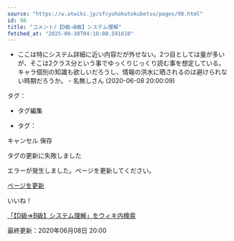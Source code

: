 ```yaml
---
source: "https://w.atwiki.jp/sfcyuhakutokubetsu/pages/98.html"
id: 98
title: "コメント/【D級⇒B級】システム理解"
fetched_at: "2025-09-30T04:18:00.591610"
---
```


* ここは特にシステム詳細に近い内容だが外せない。2つ目としては量が多いが、そこは2クラス分という事でゆっくりじっくり読む事を想定している。キャラ個別の知識も欲しいだろうし、情報の洪水に晒されるのは避けられない時期だろうか。 - 名無しさん (2020-06-08 20:00:09)

タグ：

+ タグ編集

* タグ：

キャンセル
保存

タグの更新に失敗しました

エラーが発生しました。ページを更新してください。

[ページを更新](https://w.atwiki.jp/sfcyuhakutokubetsu/pages/98.html)

いいね！

[「【D級⇒B級】システム理解」をウィキ内検索](https://w.atwiki.jp//w.atwiki.jp/sfcyuhakutokubetsu/search?andor=and&keyword=%E3%80%90D%E7%B4%9A%E2%87%92B%E7%B4%9A%E3%80%91%E3%82%B7%E3%82%B9%E3%83%86%E3%83%A0%E7%90%86%E8%A7%A3)

最終更新：2020年06月08日 20:00
